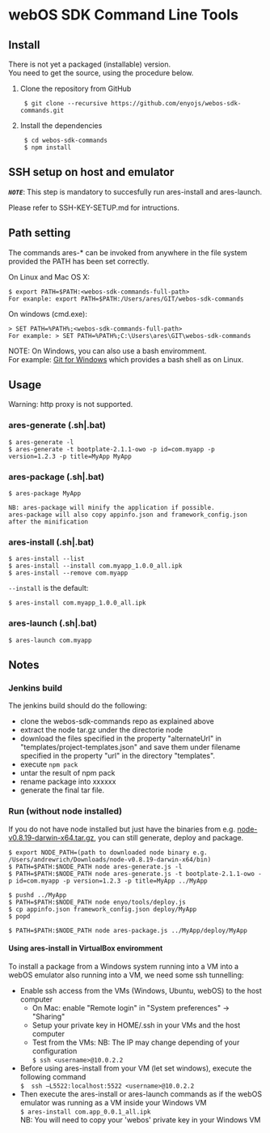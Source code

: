# webOS SDK Command Line Tools

## Install

There is not yet a packaged (installable) version.  
You need to get the source, using the procedure below.

1. Clone the repository from GitHub

		$ git clone --recursive https://github.com/enyojs/webos-sdk-commands.git

2. Install the dependencies

		$ cd webos-sdk-commands
		$ npm install
		
## SSH setup on host and emulator

***`NOTE`***: This step is mandatory to succesfully run ares-install and ares-launch.
  
Please refer to SSH-KEY-SETUP.md for intructions.

## Path setting

The commands ares-* can be invoked from anywhere in the file system provided the PATH
has been set correctly.

On Linux and Mac OS X:

	$ export PATH=$PATH:<webos-sdk-commands-full-path>
	For exanple: export PATH=$PATH:/Users/ares/GIT/webos-sdk-commands
 
On windows (cmd.exe):

	> SET PATH=%PATH%;<webos-sdk-commands-full-path>
	For example: > SET PATH=%PATH%;C:\Users\ares\GIT\webos-sdk-commands
	
NOTE: On Windows, you can also use a bash enviromment.  
For example: [Git for Windows](http://code.google.com/p/msysgit/downloads/list?q=full+installer+official+git) which provides a bash shell as on Linux.

## Usage

Warning: http proxy is not supported.

### ares-generate (.sh|.bat)

	$ ares-generate -l
	$ ares-generate -t bootplate-2.1.1-owo -p id=com.myapp -p version=1.2.3 -p title=MyApp MyApp

### ares-package (.sh|.bat)

	$ ares-package MyApp
	
	NB: ares-package will minify the application if possible.
	ares-package will also copy appinfo.json and framework_config.json after the minification

### ares-install (.sh|.bat)
	
	$ ares-install --list
	$ ares-install --install com.myapp_1.0.0_all.ipk
	$ ares-install --remove com.myapp

`--install` is the default:

	$ ares-install com.myapp_1.0.0_all.ipk
	
### ares-launch (.sh|.bat)
	
	$ ares-launch com.myapp

## Notes


### Jenkins build

The jenkins build should do the following:

* clone the webos-sdk-commands repo as explained above
* extract the node tar.gz under the directorie node
* download the files specified in the property "alternateUrl" in "templates/project-templates.json" and save them under filename specified in the property "url" in the directory "templates".
* execute `npm pack`
* untar the result of npm pack
* rename package into xxxxxx
* generate the final tar file.
	

### Run (without node installed)

If you do not have node installed but just have the binaries from e.g. [node-v0.8.19-darwin-x64.tar.gz](http://nodejs.org/dist/v0.8.19/node-v0.8.19-darwin-x64.tar.gz), you can still generate, deploy and package.

	$ export NODE_PATH=(path to downloaded node binary e.g. /Users/andrewrich/Downloads/node-v0.8.19-darwin-x64/bin)
	$ PATH=$PATH:$NODE_PATH node ares-generate.js -l
	$ PATH=$PATH:$NODE_PATH node ares-generate.js -t bootplate-2.1.1-owo -p id=com.myapp -p version=1.2.3 -p title=MyApp ../MyApp

	$ pushd ../MyApp
	$ PATH=$PATH:$NODE_PATH node enyo/tools/deploy.js
	$ cp appinfo.json framework_config.json deploy/MyApp
	$ popd

	$ PATH=$PATH:$NODE_PATH node ares-package.js ../MyApp/deploy/MyApp
	
#### Using ares-install in VirtualBox enviromment

To install a package from a Windows system running into a VM into a webOS emulator also running into a VM, we need some ssh tunnelling:

* Enable ssh access from the VMs (Windows, Ubuntu, webOS) to the host computer
	* On Mac: enable "Remote login" in "System preferences" -> "Sharing"
	* Setup your private key in HOME/.ssh in your VMs and the host computer
	* Test from the VMs:        NB: The IP may change depending of your configuration  
		`$ ssh <username>@10.0.2.2`
* Before using ares-install from your VM (let set windows), execute the following command  
	`$  ssh –L5522:localhost:5522 <username>@10.0.2.2`  
* Then execute the ares-install or ares-launch commands as if the webOS emulator was running as a VM inside your Windows VM  
	`$ ares-install com.app_0.0.1_all.ipk`  
NB: You will need to copy your 'webos' private key in your Windows VM








